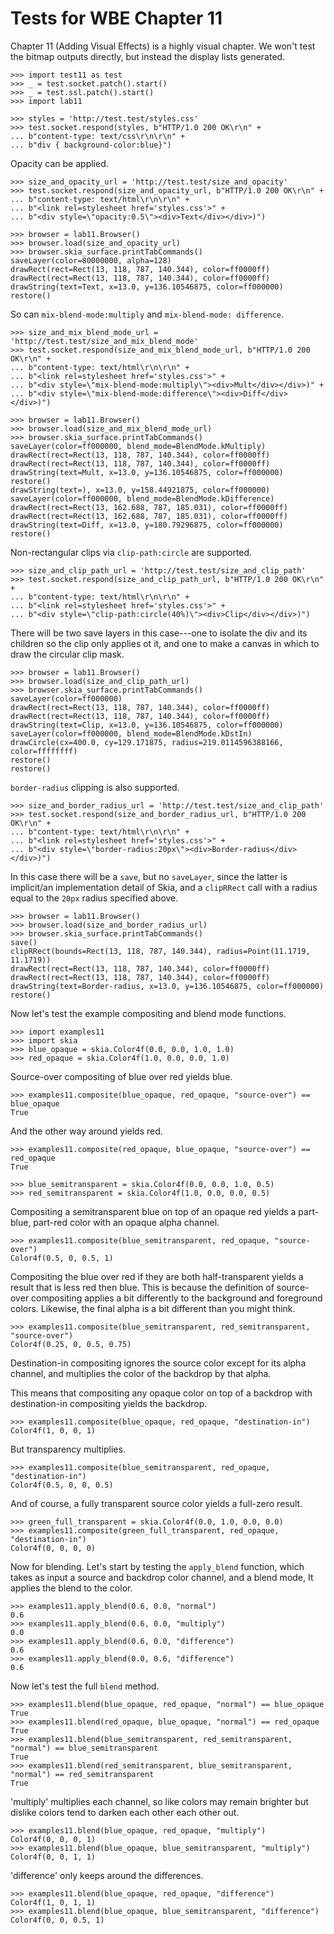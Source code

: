 Tests for WBE Chapter 11
========================

Chapter 11 (Adding Visual Effects) is a highly visual chapter. We won't
test the bitmap outputs directly, but instead the display lists generated.

    >>> import test11 as test
    >>> _ = test.socket.patch().start()
    >>> _ = test.ssl.patch().start()
    >>> import lab11

    >>> styles = 'http://test.test/styles.css'
    >>> test.socket.respond(styles, b"HTTP/1.0 200 OK\r\n" +
    ... b"content-type: text/css\r\n\r\n" +
    ... b"div { background-color:blue}")

Opacity can be applied.

    >>> size_and_opacity_url = 'http://test.test/size_and_opacity'
    >>> test.socket.respond(size_and_opacity_url, b"HTTP/1.0 200 OK\r\n" +
    ... b"content-type: text/html\r\n\r\n" +
    ... b"<link rel=stylesheet href='styles.css'>" +
    ... b"<div style=\"opacity:0.5\"><div>Text</div></div>)")

    >>> browser = lab11.Browser()
    >>> browser.load(size_and_opacity_url)
    >>> browser.skia_surface.printTabCommands()
    saveLayer(color=80000000, alpha=128)
    drawRect(rect=Rect(13, 118, 787, 140.344), color=ff0000ff)
    drawRect(rect=Rect(13, 118, 787, 140.344), color=ff0000ff)
    drawString(text=Text, x=13.0, y=136.10546875, color=ff000000)
    restore()

So can `mix-blend-mode:multiply` and `mix-blend-mode: difference`.

    >>> size_and_mix_blend_mode_url = 'http://test.test/size_and_mix_blend_mode'
    >>> test.socket.respond(size_and_mix_blend_mode_url, b"HTTP/1.0 200 OK\r\n" +
    ... b"content-type: text/html\r\n\r\n" +
    ... b"<link rel=stylesheet href='styles.css'>" +
    ... b"<div style=\"mix-blend-mode:multiply\"><div>Mult</div></div>)" +
    ... b"<div style=\"mix-blend-mode:difference\"><div>Diff</div></div>)")

    >>> browser = lab11.Browser()
    >>> browser.load(size_and_mix_blend_mode_url)
    >>> browser.skia_surface.printTabCommands()
    saveLayer(color=ff000000, blend_mode=BlendMode.kMultiply)
    drawRect(rect=Rect(13, 118, 787, 140.344), color=ff0000ff)
    drawRect(rect=Rect(13, 118, 787, 140.344), color=ff0000ff)
    drawString(text=Mult, x=13.0, y=136.10546875, color=ff000000)
    restore()
    drawString(text=), x=13.0, y=158.44921875, color=ff000000)
    saveLayer(color=ff000000, blend_mode=BlendMode.kDifference)
    drawRect(rect=Rect(13, 162.688, 787, 185.031), color=ff0000ff)
    drawRect(rect=Rect(13, 162.688, 787, 185.031), color=ff0000ff)
    drawString(text=Diff, x=13.0, y=180.79296875, color=ff000000)
    restore()

Non-rectangular clips via `clip-path:circle` are supported.

    >>> size_and_clip_path_url = 'http://test.test/size_and_clip_path'
    >>> test.socket.respond(size_and_clip_path_url, b"HTTP/1.0 200 OK\r\n" +
    ... b"content-type: text/html\r\n\r\n" +
    ... b"<link rel=stylesheet href='styles.css'>" +
    ... b"<div style=\"clip-path:circle(40%)\"><div>Clip</div></div>)")

There will be two save layers in this case---one to isolate the
div and its children so the clip only applies ot it, and one to
make a canvas in which to draw the circular clip mask.

    >>> browser = lab11.Browser()
    >>> browser.load(size_and_clip_path_url)
    >>> browser.skia_surface.printTabCommands()
    saveLayer(color=ff000000)
    drawRect(rect=Rect(13, 118, 787, 140.344), color=ff0000ff)
    drawRect(rect=Rect(13, 118, 787, 140.344), color=ff0000ff)
    drawString(text=Clip, x=13.0, y=136.10546875, color=ff000000)
    saveLayer(color=ff000000, blend_mode=BlendMode.kDstIn)
    drawCircle(cx=400.0, cy=129.171875, radius=219.0114596388166, color=ffffffff)
    restore()
    restore()

`border-radius` clipping is also supported.

    >>> size_and_border_radius_url = 'http://test.test/size_and_clip_path'
    >>> test.socket.respond(size_and_border_radius_url, b"HTTP/1.0 200 OK\r\n" +
    ... b"content-type: text/html\r\n\r\n" +
    ... b"<link rel=stylesheet href='styles.css'>" +
    ... b"<div style=\"border-radius:20px\"><div>Border-radius</div></div>)")

In this case there will be a `save`, but no `saveLayer`, since the latter
is implicit/an implementation detail of Skia, and a `clipRRect` call with a
radius equal to the `20px` radius specified above.

    >>> browser = lab11.Browser()
    >>> browser.load(size_and_border_radius_url)
    >>> browser.skia_surface.printTabCommands()
    save()
    clipRRect(bounds=Rect(13, 118, 787, 140.344), radius=Point(11.1719, 11.1719))
    drawRect(rect=Rect(13, 118, 787, 140.344), color=ff0000ff)
    drawRect(rect=Rect(13, 118, 787, 140.344), color=ff0000ff)
    drawString(text=Border-radius, x=13.0, y=136.10546875, color=ff000000)
    restore()

Now let's test the example compositing and blend mode functions.

    >>> import examples11
    >>> import skia
    >>> blue_opaque = skia.Color4f(0.0, 0.0, 1.0, 1.0)
    >>> red_opaque = skia.Color4f(1.0, 0.0, 0.0, 1.0)

Source-over compositing of blue over red yields blue.

    >>> examples11.composite(blue_opaque, red_opaque, "source-over") == blue_opaque
    True

And the other way around yields red.

    >>> examples11.composite(red_opaque, blue_opaque, "source-over") == red_opaque
    True

    >>> blue_semitransparent = skia.Color4f(0.0, 0.0, 1.0, 0.5)
    >>> red_semitransparent = skia.Color4f(1.0, 0.0, 0.0, 0.5)

Compositing a semitransparent blue on top of an opaque red yields a part-blue,
part-red color with an opaque alpha channel.

    >>> examples11.composite(blue_semitransparent, red_opaque, "source-over")
    Color4f(0.5, 0, 0.5, 1)

Compositing the blue over red if they are both half-transparent yields a result
that is less red then blue. This is because the definition of source-over
compositing applies a bit differently to the background and foreground
colors. Likewise, the final alpha is a bit different than you might think.

    >>> examples11.composite(blue_semitransparent, red_semitransparent, "source-over")
    Color4f(0.25, 0, 0.5, 0.75)

Destination-in compositing ignores the source color except for its alpha
channel, and multiplies the color of the backdrop by that alpha.

This means that compositing any opaque color on top of a backdrop with
destination-in compositing yields the backdrop.

    >>> examples11.composite(blue_opaque, red_opaque, "destination-in")
    Color4f(1, 0, 0, 1)

But transparency multiplies.

    >>> examples11.composite(blue_semitransparent, red_opaque, "destination-in")
    Color4f(0.5, 0, 0, 0.5)

And of course, a fully transparent source color yields a full-zero result.

    >>> green_full_transparent = skia.Color4f(0.0, 1.0, 0.0, 0.0)
    >>> examples11.composite(green_full_transparent, red_opaque, "destination-in")
    Color4f(0, 0, 0, 0)

Now for blending. Let's start by testing the `apply_blend` function, which
takes as input a source and backdrop color channel, and a blend mode, It applies
the blend to the color.

    >>> examples11.apply_blend(0.6, 0.0, "normal")
    0.6
    >>> examples11.apply_blend(0.6, 0.0, "multiply")
    0.0
    >>> examples11.apply_blend(0.6, 0.0, "difference")
    0.6
    >>> examples11.apply_blend(0.0, 0.6, "difference")
    0.6

Now let's test the full `blend` method.

    >>> examples11.blend(blue_opaque, red_opaque, "normal") == blue_opaque
    True
    >>> examples11.blend(red_opaque, blue_opaque, "normal") == red_opaque
    True
    >>> examples11.blend(blue_semitransparent, red_semitransparent, "normal") == blue_semitransparent
    True
    >>> examples11.blend(red_semitransparent, blue_semitransparent, "normal") == red_semitransparent
    True

'multiply' multiplies each channel, so like colors may remain brighter but
 dislike colors tend to darken each other each other out.

    >>> examples11.blend(blue_opaque, red_opaque, "multiply")
    Color4f(0, 0, 0, 1)
    >>> examples11.blend(blue_opaque, blue_semitransparent, "multiply")
    Color4f(0, 0, 1, 1)

'difference' only keeps around the differences.

    >>> examples11.blend(blue_opaque, red_opaque, "difference")
    Color4f(1, 0, 1, 1)
    >>> examples11.blend(blue_opaque, blue_semitransparent, "difference")
    Color4f(0, 0, 0.5, 1)
